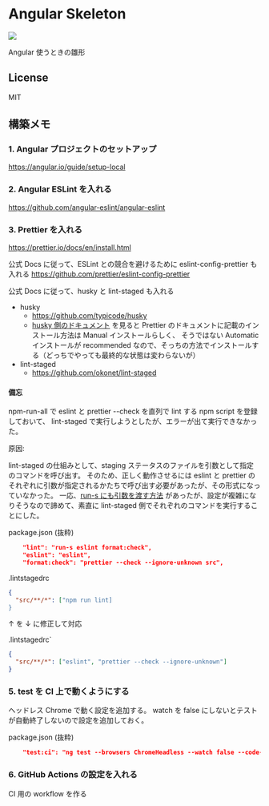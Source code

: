# Angular Skeleton

![](https://github.com/sonohara/angular-skeleton/actions/workflows/ci.yml/badge.svg)

Angular 使うときの雛形

## License

MIT

## 構築メモ

### 1. Angular プロジェクトのセットアップ

https://angular.io/guide/setup-local

### 2. Angular ESLint を入れる

https://github.com/angular-eslint/angular-eslint

### 3. Prettier を入れる

https://prettier.io/docs/en/install.html

公式 Docs に従って、ESLint との競合を避けるために eslint-config-prettier も入れる
https://github.com/prettier/eslint-config-prettier

公式 Docs に従って、husky と lint-staged も入れる

- husky
  - https://github.com/typicode/husky
  - [husky 側のドキュメント](https://typicode.github.io/husky/#/?id=usage) を見ると Prettier のドキュメントに記載のインストール方法は Manual インストールらしく、
    そうではない Automatic インストールが recommended なので、そっちの方法でインストールする（どっちでやっても最終的な状態は変わらないが）
- lint-staged
  - https://github.com/okonet/lint-staged

#### 備忘

npm-run-all で eslint と prettier --check を直列で lint する npm script を登録しておいて、
lint-staged で実行しようとしたが、エラーが出て実行できなかった。

原因:

lint-staged の仕組みとして、staging ステータスのファイルを引数として指定のコマンドを呼び出す。
そのため、正しく動作させるには eslint と prettier のそれぞれに引数が指定されるかたちで呼び出す必要があったが、その形式になっていなかった。
一応、[run-s にも引数を渡す方法](https://github.com/mysticatea/npm-run-all/blob/master/docs/run-s.md#argument-placeholders) があったが、設定が複雑になりそうなので諦めて、素直に lint-staged 側でそれぞれのコマンドを実行することにした。

package.json (抜粋)

```json
    "lint": "run-s eslint format:check",
    "eslint": "eslint",
    "format:check": "prettier --check --ignore-unknown src",
```

.lintstagedrc

```json
{
  "src/**/*": ["npm run lint]
}
```

↑ を ↓ に修正して対応

.lintstagedrc`

```json
{
  "src/**/*": ["eslint", "prettier --check --ignore-unknown"]
}
```

### 5. test を CI 上で動くようにする

ヘッドレス Chrome で動く設定を追加する。
watch を false にしないとテストが自動終了しないので設定を追加しておく。

package.json (抜粋)

```json
    "test:ci": "ng test --browsers ChromeHeadless --watch false --code-coverage true",
```

### 6. GitHub Actions の設定を入れる

CI 用の workflow を作る
